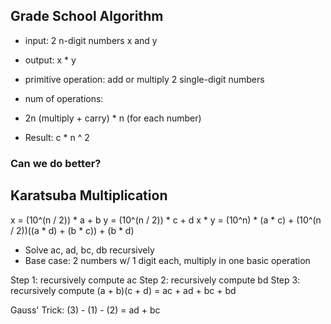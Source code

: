 ## Grade School Algorithm

- input: 2 n-digit numbers x and y
- output: x * y
- primitive operation: add or multiply 2 single-digit numbers

- num of operations:
- 2n (multiply + carry) * n (for each number)
- Result: c * n ^ 2

### Can we do better?

## Karatsuba Multiplication

x = (10^(n / 2)) * a + b
y = (10^(n / 2)) * c + d
x * y = (10^n) * (a * c) + (10^(n / 2))((a * d) + (b * c)) + (b * d)

- Solve ac, ad, bc, db recursively
- Base case: 2 numbers w/ 1 digit each, multiply in one basic operation 

Step 1: recursively compute ac
Step 2: recursively compute bd
Step 3: recursively compute (a + b)(c + d) = ac + ad + bc + bd

Gauss' Trick: (3) - (1) - (2) = ad + bc